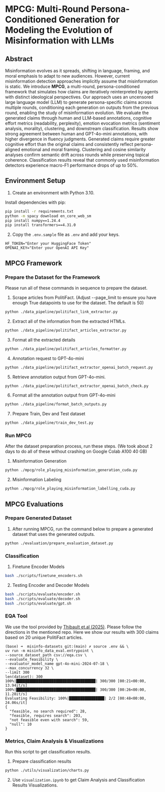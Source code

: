 # MPCG: Multi-Round Persona-Conditioned Generation for Modeling the Evolution of Misinformation with LLMs

## Abstract
Misinformation evolves as it spreads, shifting in language, framing, and moral emphasis to adapt to new audiences. However, current misinformation detection approaches implicitly assume that misinformation is static. We introduce **MPCG**, a multi-round, persona-conditioned framework that simulates how claims are iteratively reinterpreted by agents with distinct ideological perspectives. Our approach uses an uncensored large language model (LLM) to generate persona-specific claims across multiple rounds, conditioning each generation on outputs from the previous round, enabling the study of misinformation evolution. We evaluate the generated claims through human and LLM-based annotations, cognitive effort metrics (readability, perplexity), emotion evocation metrics (sentiment analysis, morality), clustering, and downstream classification. Results show strong agreement between human and GPT-4o-mini annotations, with higher divergence in fluency judgments. Generated claims require greater cognitive effort than the original claims and consistently reflect persona-aligned emotional and moral framing. Clustering and cosine similarity analyses confirm semantic drift across rounds while preserving topical coherence. Classification results reveal that commonly used misinformation detectors experience macro-F1 performance drops of up to 50%.

## Environment Setup
1. Create an environment with Python 3.10.

Install dependencies with pip:
```bash
pip install -r requirements.txt
python -m spacy download en_core_web_sm
pip install numpy==1.24.4
pip install transformers==4.31.0
```

2. Copy the `.env.sample` file as `.env` and add your keys.
```
HF_TOKEN="Enter your HuggingFace Token"
OPENAI_KEY="Enter your OpenAI API Key"
```

## MPCG Framework
### Prepare the **Dataset** for the Framework
Please run all of these commands in sequence to prepare the dataset.

1. Scrape articles from PolitiFact. (Adjust --page_limit to ensure you have enough True datapoints to use for the dataset. The default is 50)
```bash
python ./data_pipeline/politifact_link_extractor.py 
```

2. Extract all of the information from the extracted HTMLs.
```bash
python ./data_pipeline/politifact_articles_extractor.py
```

3. Format all the extracted details
```bash
python ./data_pipeline/politifact_articles_formatter.py
```

4. Annotation request to GPT-4o-mini
```bash
python ./data_pipeline/politifact_extractor_openai_batch_request.py
```

5. Retrieve annotation output from GPT-4o-mini.
```bash
python ./data_pipeline/politifact_extractor_openai_batch_check.py
```

6. Format all the annotation output from GPT-4o-mini
```bash
python ./data_pipeline/format_batch_outputs.py
```

7. Prepare Train, Dev and Test dataset 
```bash
python ./data_pipeline/train_dev_test.py
```

### Run MPCG
After the dataset preparation process, run these steps. (We took about 2 days to do all of these without crashing on Google Colab A100 40 GB)

1. Misinformation Generation
```bash
python ./mpcg/role_playing_misinformation_generation_cuda.py
```

2. Misinformation Labeling
```bash
python ./mpcg/role_playing_misinformation_labelling_cuda.py
```

## MPCG Evaluations
### Prepare Generated Dataset
1. After running MPCG, run the command below to prepare a generated dataset that uses the generated outputs.
```bash
python ./evaluation/prepare_evaluation_dataset.py
```

### Classification
1. Finetune Encoder Models
```bash
bash ./scripts/finetune_encoders.sh
```

2. Testing Encoder and Decoder Models
```bash
bash ./scripts/evaluate/encoder.sh
bash ./scripts/evaluate/decoder.sh
bash ./scripts/evaluate/gpt.sh
```

### EQA Tool
We use the tool provided by [Thibault et.al (2025)](https://github.com/ComplexData-MILA/misinfo-datasets).
Please follow the directions in the mentioned repo.
Here we show our results with 300 claims based on 20 unique PolitiFact articles.

```
(base) ➜  misinfo-datasets git:(main) ✗ source .env && \
uv run -m misinfo_data_eval.entrypoint \
--source_dataset_path csv://eqa.csv \
--evaluate_feasibility \
--evaluator_model_name gpt-4o-mini-2024-07-18 \
--max_concurrency 32 \
--limit 300
len(dataset): 300
100%|████████████████████████████████████| 300/300 [00:21<00:00, 13.94it/s]
100%|████████████████████████████████████| 300/300 [00:26<00:00, 11.28it/s]
Evaluating Feasibility: 100%|████████████████| 2/2 [00:48<00:00, 24.06s/it]
{
  "feasible, no search required": 28,
  "feasible, requires search": 203,
  "not feasible even with search": 59,
  "null": 10
}
```

### Metrics, Claim Analysis & Visualizations
Run this script to get classification results.
1. Prepare classification results
```bash
python ./utils/visualization/charts.py
```

2. Use `visualization.ipynb` to get Claim Analysis and Classification Results Visualizations.
